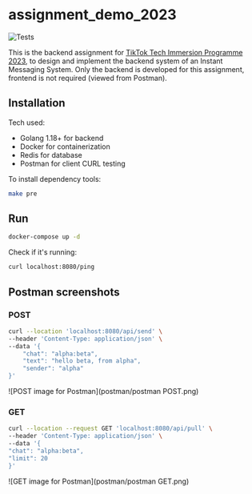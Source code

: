 # assignment_demo_2023

![Tests](https://github.com/TikTokTechImmersion/assignment_demo_2023/actions/workflows/test.yml/badge.svg)

This is the backend assignment for [TikTok Tech Immersion Programme 2023](https://bytedance.sg.feishu.cn/docx/CEusdOSGHody93xCekHlbBOvgGR), to design and implement the backend system of an Instant Messaging System.
Only the backend is developed for this assignment, frontend is not required (viewed from Postman).

## Installation

Tech used:

- Golang 1.18+ for backend
- Docker for containerization
- Redis for database
- Postman for client CURL testing

To install dependency tools:

```bash
make pre
```

## Run

```bash
docker-compose up -d
```

Check if it's running:

```bash
curl localhost:8080/ping
```

## Postman screenshots
### POST
```bash 
curl --location 'localhost:8080/api/send' \
--header 'Content-Type: application/json' \
--data '{
    "chat": "alpha:beta",
    "text": "hello beta, from alpha",
    "sender": "alpha"
}'
```
![POST image for Postman](postman/postman POST.png)

### GET
```bash
curl --location --request GET 'localhost:8080/api/pull' \
--header 'Content-Type: application/json' \
--data '{
"chat": "alpha:beta",
"limit": 20
}'
```
![GET image for Postman](postman/postman GET.png)
